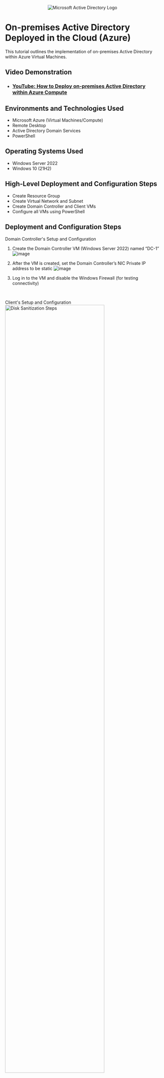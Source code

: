 <p align="center">
<img src="https://i.imgur.com/pU5A58S.png" alt="Microsoft Active Directory Logo"/>
</p>

<h1>On-premises Active Directory Deployed in the Cloud (Azure)</h1>
This tutorial outlines the implementation of on-premises Active Directory within Azure Virtual Machines.<br />


<h2>Video Demonstration</h2>

- ### [YouTube: How to Deploy on-premises Active Directory within Azure Compute](https://www.youtube.com)

<h2>Environments and Technologies Used</h2>

- Microsoft Azure (Virtual Machines/Compute)
- Remote Desktop
- Active Directory Domain Services
- PowerShell

<h2>Operating Systems Used </h2>

- Windows Server 2022
- Windows 10 (21H2)

<h2>High-Level Deployment and Configuration Steps</h2>

- Create Resource Group
- Create Virtual Network and Subnet
- Create Domain Controller and Client VMs
- Configure all VMs using PowerShell

<h2>Deployment and Configuration Steps</h2>

<p> Domain Controller's Setup and Configuration

1. Create the Domain Controller VM (Windows Server 2022) named “DC-1”
![image](https://github.com/user-attachments/assets/2fa9cc97-e4b0-43db-85b8-1dbc9c735a03)

2. After the VM is created, set the Domain Controller’s NIC Private IP address to be static
![image](https://github.com/user-attachments/assets/9942a32c-6d2a-4e0e-94bf-8a4a50fcd9b0)

3. Log in to the VM and disable the Windows Firewall (for testing connectivity)

</p>
<br />

<p> Client's Setup and Configuration
<img src="https://i.imgur.com/DJmEXEB.png" height="80%" width="80%" alt="Disk Sanitization Steps"/>
</p>
<p>
1. Create the Client VM (Windows 10) named “Client-1”

   ![image](https://github.com/user-attachments/assets/e1f2ea02-b140-4e08-a1f0-03735f7cea16)

2. Attach it to the same region and Virtual Network as DC-1
   
   ![image](https://github.com/user-attachments/assets/3b8e82d0-ee07-4f45-bb54-78781eba3453)

4. After VM is created, set Client-1’s DNS settings to DC-1’s Private IP address
   
![image](https://github.com/user-attachments/assets/830b8eb8-2d0a-4842-af99-847ee2ebf347)

6. From the Azure Portal, restart Client-1

7. Log in to Client-1
   
8. Attempt to ping DC-1’s private IP address
   
![image](https://github.com/user-attachments/assets/5222b331-0086-4fb0-a428-9c998fc45f5e)

10. Ensure the ping succeeded


11. From Client-1, open PowerShell and run ipconfig /all
![image](https://github.com/user-attachments/assets/1a694c62-4d61-4b96-a8aa-bcfc22124722)

12. The output for the DNS settings should show DC-1’s private IP Address

</p>
<br />

<p>
<img src="https://i.imgur.com/DJmEXEB.png" height="80%" width="80%" alt="Disk Sanitization Steps"/>
</p>
</p> 
</p>
<br />
